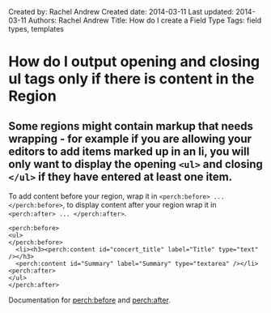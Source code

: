 Created by: Rachel Andrew
Created date: 2014-03-11
Last updated: 2014-03-11
Authors: Rachel Andrew
Title: How do I create a Field Type
Tags: field types, templates

# How do I output opening and closing ul tags only if there is content in the Region

## Some regions might contain markup that needs wrapping - for example if you are allowing your editors to add items marked up in an li, you will only want to display the opening `<ul>` and closing `</ul>` if they have entered at least one item.

To add content before your region, wrap it in `<perch:before> ... </perch:before>`, to display content after your region wrap it in `<perch:after> ... </perch:after>`.

    <perch:before>
    <ul>
    </perch:before>
      <li><h3><perch:content id="concert_title" label="Title" type="text" /></h3>
      <perch:content id="Summary" label="Summary" type="textarea" /></li>
    <perch:after>
    </ul>
    </perch:after>

Documentation for [perch:before](http://docs.grabaperch.com/docs/templates/conditionals/before/) and [perch:after](http://docs.grabaperch.com/docs/templates/conditionals/after/).